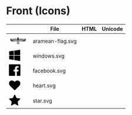 # Front (Icons)


|| File | HTML | Unicode |
| - | - | - | - |
| <img src="aramean-flag.svg" height="32"> | aramean-flag.svg |  |  |
| <img src="windows.svg" height="32"> | windows.svg |  |  |
| <img src="facebook.svg" height="32"> | facebook.svg |  |  |
| <img src="heart.svg" height="32"> | heart.svg |  |  |
| <img src="star.svg" height="32"> | star.svg |  |  |

[0]: https://aramean.github.io/front

